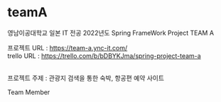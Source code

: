 # teamA
영남이공대학교 일본 IT 전공 2022년도 Spring FrameWork Project TEAM A

프로젝트  URL : https://team-a.ync-it.com/<br>
trello URL   : https://trello.com/b/bDBYKJma/spring-project-team-a<br><br>

프로젝트 주제 : 관광지 검색을 통한 숙박, 항공편 예약 사이트


Team Member
